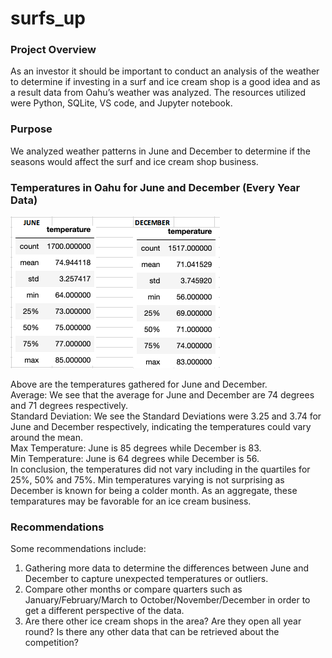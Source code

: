 # surfs_up

### Project Overview
As an investor it should be important to conduct an analysis of the weather to determine if investing in a surf and ice cream shop is a good idea and as a result data from Oahu’s weather was analyzed. The resources utilized were Python, SQLite, VS code, and Jupyter notebook.

### Purpose
We analyzed weather patterns in June and December to determine if the seasons would affect the surf and ice cream shop business. 

### Temperatures in Oahu for June and December (Every Year Data)

![EveryYearData](https://github.com/Samira786/surfs_up/blob/master/June%20and%20December%20-%20every%20year%20data.png)

Above are the temperatures gathered for June and December.<br />
Average: We see that the average for June and December are 74 degrees and 71 degrees respectively.<br />
Standard Deviation: We see the Standard Deviations were 3.25 and 3.74 for June and December respectively, indicating the temperatures could vary around the mean.<br />
Max Temperature: June is 85 degrees while December is 83.<br />
Min Temperature: June is 64 degrees while December is 56.<br />
In conclusion, the temperatures did not vary including in the quartiles for 25%, 50% and 75%. Min temperatures varying is not surprising as December is known for being a colder month. As an aggregate, these temparatures may be favorable for an ice cream business.

### Recommendations
Some recommendations include:<br />
1) Gathering more data to determine the differences between June and December to capture unexpected temperatures or outliers.<br />
2) Compare other months or compare quarters such as January/February/March to October/November/December in order to get a different perspective of the data.<br />
3) Are there other ice cream shops in the area? Are they open all year round? Is there any other data that can be retrieved about the competition?




